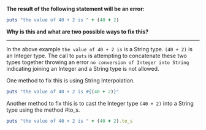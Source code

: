 **The result of the following statement will be an error:**
```ruby
puts "the value of 40 + 2 is " + (40 + 2)
```
**Why is this and what are two possible ways to fix this?**
***
In the above example `the value of 40 + 2 is` is a String type.  `(40 + 2)` is an Integer type.  The call to `puts` is attempting to concatenate these two types together throwing an error `no conversion of Integer into String` indicating joining an Integer and a String type is not allowed.

One method to fix this is using String Interpolation.
```ruby
puts "the value of 40 + 2 is #{(40 + 2)}"
```

Another method to fix this is to cast the Integer type `(40 + 2)` into a String type using the method #to_s.
```ruby
puts "the value of 40 + 2 is " + (40 + 2).to_s
```